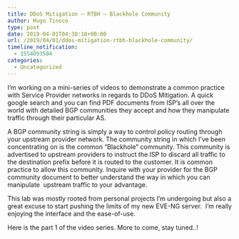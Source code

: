 ```yaml
---
title: DDoS Mitigation – RTBH – Blackhole Community
author: Hugo Tinoco
type: post
date: 2019-04-01T04:38:18+00:00
url: /2019/04/01/ddos-mitigation-rtbh-blackhole-community/
timeline_notification:
  - 1554093504
categories:
  - Uncategorized
---
```


I&#8217;m working on a mini-series of videos to demonstrate a common practice with Service Provider networks in regards to DDoS Mitigation. A quick google search and you can find PDF documents from ISP&#8217;s all over the world with detailed BGP communities they accept and how they manipulate traffic through their particular AS.

A BGP community string is simply a way to control policy routing through your upstream provider network. The community string in which I&#8217;ve been concentrating on is the common &#8220;Blackhole&#8221; community. This community is advertised to upstream providers to instruct the ISP to discard all traffic to the destination prefix before it is routed to the customer. It is common practice to allow this community. Inquire with your provider for the BGP community document to better understand the way in which you can manipulate  upstream traffic to your advantage.

This lab was mostly rooted from personal projects I&#8217;m undergoing but also a great excuse to start pushing the limits of my new EVE-NG server.  I&#8217;m really enjoying the interface and the ease-of-use.

Here is the part 1 of the video series. More to come, stay tuned..!

